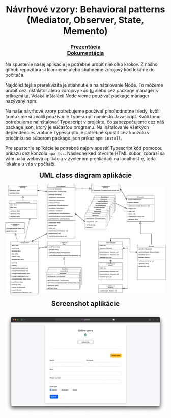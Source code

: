<h1 align="center">
Návrhové vzory: Behavioral patterns
<br>
(Mediator, Observer, State, Memento)
</h1>

<h3 align="center">
<a href="">Prezentácia</a>
<br>
<a href="">Dokumentácia</a>
</h3>

Na spustenie našej aplikácie je potrebné urobiť niekoľko krokov. Z nášho github repozitára si klonneme alebo stiahneme 
zdrojový kód lokálne do počítača.

Najdôležitejšia prerekvizita je stiahnutie a nainštalovanie Node. To môžeme urobiť cez inštalátor alebo zdrojový 
kód [tu](https://nodejs.org/en/download/) alebo cez package manager s príkazmi [tu](https://nodejs.org/en/download/). 
Vďaka inštalácii Node vieme používať package manager nazývaný npm.

Na naše návrhové vzory potrebujeme používať plnohodnotne triedy, kvôli čomu sme si zvolili používanie Typescript 
namiesto Javascript. Kvôli tomu potrebujeme nainštalovať Typescript v projekte, čo zabezpečujeme cez náš 
package.json, ktorý je súčasťou programu. Na inštalovanie všetkých dependencies vrátane Typescriptu je potrebné 
spustiť cez konzolu v priečinku so súborom package.json príkaz `npm install`.

Pre spustenie aplikácie je potrebné najprv spustiť Typescript kód pomocou príkazu cez konzolu `npx tsc`. 
Následne keď otvoríte HTML súbor, zobrazí sa vám naša webová aplikácia v zvolenom prehliadači na localhost-e, 
teda lokálne u vás v počítači.

<h2 style="text-align: center; margin-top: 0">UML class diagram aplikácie</h2>
<p align="center">
    <img src="uml-final-app.png" alt="UML class diagram aplikácie">
</p>

<h2 style="text-align: center; margin-top: 0">Screenshot aplikácie</h2>
<p align="center">
    <img src="app-image.png" alt="Screenshot aplikácie">
</p>
